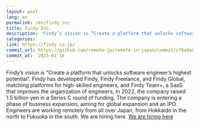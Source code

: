 ```yaml
---
layout: post
lang: en
permalink: /en/findy_inc
title: Findy Inc.
description: 'Findy’s vision is “Create a platform that unlocks software engineer’s highest potential”. Findy has developed Findy, Findy Freelance, and Findy Global, matching platforms for high-skilled engineers, and Findy Team+, a SaaS that improves the organization of engineers, In 2022, the company raised 1.5 billion yen in a Series C round of funding. The company is entering a phase of business expansion, aiming for global expansion and an IPO. Engineers are working remotely from all over Japan, from Hokkaido in the north to Fukuoka in the south. We are hiring here. We are hiring here'
categories: 
link: https://findy.co.jp/
commit_url: https://github.com/remote-jp/remote-in-japan/commit/cf8ada8eae0f29603e476cd235d4527e9ea268e4
commit_at:  2025-01-16
---
```


<p>Findy’s vision is “Create a platform that unlocks software engineer’s highest potential”. Findy has developed Findy, Findy Freelance, and Findy Global, matching platforms for high-skilled engineers, and Findy Team+, a SaaS that improves the organization of engineers, In 2022, the company raised 1.5 billion yen in a Series C round of funding. The company is entering a phase of business expansion, aiming for global expansion and an IPO.<br />Engineers are working remotely from all over Japan, from Hokkaido in the north to Fukuoka in the south. We are hiring here. <a href="https://herp.careers/v1/findy/requisition-groups/14c4a661-5e48-40c5-99d0-ea657b8b4c04">We are hiring here</a></p>
